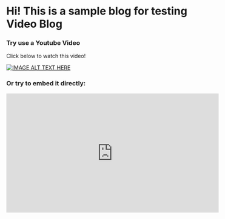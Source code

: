 # Hi! This is a sample blog for testing Video Blog

### Try use a Youtube Video

Click below to watch this video!

[![IMAGE ALT TEXT HERE](https://img.youtube.com/vi/OuSFM2l9OaI/0.jpg)](https://www.youtube.com/watch?v=OuSFM2l9OaI)

### Or try to embed it directly:
<iframe width="560" height="315" src="https://www.youtube.com/embed/Ht6lcYg9Zfo?si=f4G9d0oEFnUOslxP" title="YouTube video player" frameborder="0" allow="accelerometer; autoplay; clipboard-write; encrypted-media; gyroscope; picture-in-picture; web-share" referrerpolicy="strict-origin-when-cross-origin" allowfullscreen></iframe>

